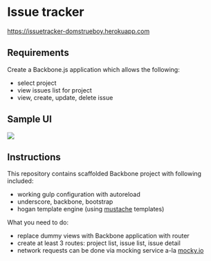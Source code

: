 # Issue tracker
https://issuetracker-domstrueboy.herokuapp.com
## Requirements

Create a Backbone.js application which allows the following:

- select project
- view issues list for project
- view, create, update, delete issue

## Sample UI

![](http://i.imgur.com/ZQIhBir.png)

## Instructions

This repository contains scaffolded Backbone project with following included:

- working gulp configuration with autoreload
- underscore, backbone, bootstrap
- hogan template engine (using [mustache](http://mustache.github.io/) templates)

What you need to do:

- replace dummy views with Backbone application with router
- create at least 3 routes: project list, issue list, issue detail
- network requests can be done via mocking service a-la [mocky.io](http://www.mocky.io/)
